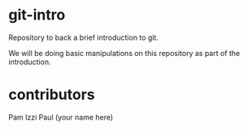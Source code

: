 # git-intro
Repository to back a brief introduction to git.

We will be doing basic manipulations on this repository as part of the introduction.

# contributors
Pam
Izzi
Paul
(your name here)
